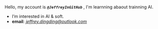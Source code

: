 Hello, my account is ***`@JeffreyInGitHub`*** , I'm learnning abaout trainning AI.
- I’m interested in AI & soft.
- **email**:  *jeffrey.dingding@outlook.com*

<!---
JeffreyInGitHub/JeffreyInGitHub is a ✨ special ✨ repository because its `README.md` (this file) appears on your GitHub profile.
You can click the Preview link to take a look at your changes.
--->

